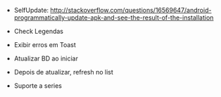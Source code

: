- SelfUpdate:
	http://stackoverflow.com/questions/16569647/android-programmatically-update-apk-and-see-the-result-of-the-installation

- Check Legendas

- Exibir erros em Toast

- Atualizar BD ao iniciar

- Depois de atualizar, refresh no list

- Suporte a series
